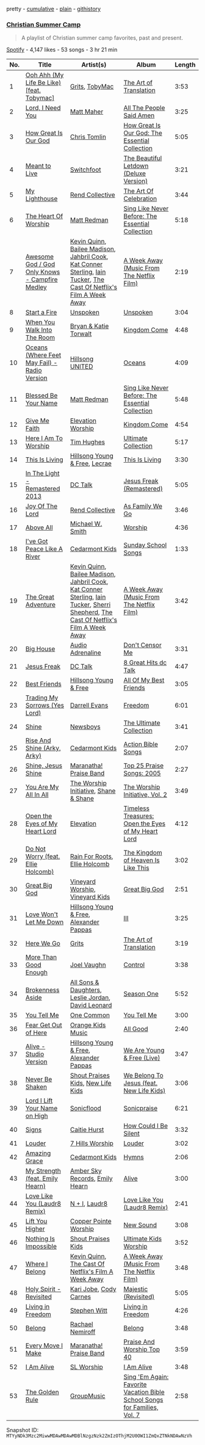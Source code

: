 pretty - [cumulative](/playlists/cumulative/37i9dQZF1DXcaKTBuc6XdP.md) - [plain](/playlists/plain/37i9dQZF1DXcaKTBuc6XdP) - [githistory](https://github.githistory.xyz/mackorone/spotify-playlist-archive/blob/main/playlists/plain/37i9dQZF1DXcaKTBuc6XdP)

### [Christian Summer Camp](https://open.spotify.com/playlist/37i9dQZF1DXcaKTBuc6XdP)

> A playlist of Christian summer camp favorites, past and present.

[Spotify](https://open.spotify.com/user/spotify) - 4,147 likes - 53 songs - 3 hr 21 min

| No. | Title | Artist(s) | Album | Length |
|---|---|---|---|---|
| 1 | [Ooh Ahh \(My Life Be Like\) \[feat\. Tobymac\]](https://open.spotify.com/track/1KBN9lYx9QkfUJC3NSXlhQ) | [Grits](https://open.spotify.com/artist/6aUgzC0cMh0StjV7LyFEDr), [TobyMac](https://open.spotify.com/artist/5VX8hxrcfJWwaTLiqGUHG3) | [The Art of Translation](https://open.spotify.com/album/3SNV12s5lZN3puLp5Vft8w) | 3:53 |
| 2 | [Lord, I Need You](https://open.spotify.com/track/4EHWldZTas5KUyFtT0rQlY) | [Matt Maher](https://open.spotify.com/artist/1dPl8axUL09mso0myZqPZW) | [All The People Said Amen](https://open.spotify.com/album/2WtZ4nYCFphrLzFcjuxhyu) | 3:25 |
| 3 | [How Great Is Our God](https://open.spotify.com/track/0jOSpB2zK2O0SNxj8ZT5lp) | [Chris Tomlin](https://open.spotify.com/artist/6pRi6EIPXz4QJEOEsBaA0m) | [How Great Is Our God: The Essential Collection](https://open.spotify.com/album/63o2Wjzlnv5FsMSuEmT0Xu) | 5:05 |
| 4 | [Meant to Live](https://open.spotify.com/track/2md2i5QvelRFnafpnd6LOg) | [Switchfoot](https://open.spotify.com/artist/6S58b0fr8TkWrEHOH4tRVu) | [The Beautiful Letdown \(Deluxe Version\)](https://open.spotify.com/album/2mIYia4lSO1NCSFGGGGNR9) | 3:21 |
| 5 | [My Lighthouse](https://open.spotify.com/track/5AcdaSVQfLcUKMaqchfBie) | [Rend Collective](https://open.spotify.com/artist/11Y54BxlxC3UIAUkU2eadQ) | [The Art Of Celebration](https://open.spotify.com/album/5wqj3h35WV6FxeoFs6981b) | 3:44 |
| 6 | [The Heart Of Worship](https://open.spotify.com/track/5N23UhzMfAuCYjwhSbTQwH) | [Matt Redman](https://open.spotify.com/artist/0bz9hDpUbAw5JElgEiuIYZ) | [Sing Like Never Before: The Essential Collection](https://open.spotify.com/album/70kDwid3oC52MDbnRxWydm) | 5:18 |
| 7 | [Awesome God / God Only Knows \- Campfire Medley](https://open.spotify.com/track/4ythCnq2XWIHzLqC9GnUE3) | [Kevin Quinn](https://open.spotify.com/artist/3HTHz4rj84gMMV8T3u81op), [Bailee Madison](https://open.spotify.com/artist/1ADf0BZ77Jw7XYFB37hABE), [Jahbril Cook](https://open.spotify.com/artist/4niQBqaDLz6CBtHdTlmcWT), [Kat Conner Sterling](https://open.spotify.com/artist/0ix8tTQpoazYsJEkn0TazD), [Iain Tucker](https://open.spotify.com/artist/11sxWrzQpcZs47pMYU4FVN), [The Cast Of Netflix's Film A Week Away](https://open.spotify.com/artist/3Rn6h4Auck41QvOCm2jtQQ) | [A Week Away \(Music From The Netflix Film\)](https://open.spotify.com/album/0dD74nV0Y03hx2nXE6UInb) | 2:19 |
| 8 | [Start a Fire](https://open.spotify.com/track/4jdQaEDZ4y3x54FzxnfYAQ) | [Unspoken](https://open.spotify.com/artist/0CqDqmyIQ9VQHQp52OEbB0) | [Unspoken](https://open.spotify.com/album/27wNCWjZQneJ6SFvCWpUJc) | 3:04 |
| 9 | [When You Walk Into The Room](https://open.spotify.com/track/22wEdAfAi35HqfNBCRzaz4) | [Bryan & Katie Torwalt](https://open.spotify.com/artist/7bvAtcPT3evvSeHDyu2zBC) | [Kingdom Come](https://open.spotify.com/album/6lfwLgVBxltkAIvkpK4axR) | 4:48 |
| 10 | [Oceans \(Where Feet May Fail\) \- Radio Version](https://open.spotify.com/track/3CJZVGg64NKFXU4wYbKzXs) | [Hillsong UNITED](https://open.spotify.com/artist/74cb3MG0x0BOnYNW1uXYnM) | [Oceans](https://open.spotify.com/album/3WvpV7qKTFAWnQDUwfIi0v) | 4:09 |
| 11 | [Blessed Be Your Name](https://open.spotify.com/track/14HrSWGYPCDwqAcVFUYKsq) | [Matt Redman](https://open.spotify.com/artist/0bz9hDpUbAw5JElgEiuIYZ) | [Sing Like Never Before: The Essential Collection](https://open.spotify.com/album/70kDwid3oC52MDbnRxWydm) | 5:48 |
| 12 | [Give Me Faith](https://open.spotify.com/track/0Iahiy5y1VEmuwTFb65tG8) | [Elevation Worship](https://open.spotify.com/artist/3YCKuqpv9nCsIhJ2v8SMix) | [Kingdom Come](https://open.spotify.com/album/1wnfwokJAwNET0FZ4X2KCH) | 4:54 |
| 13 | [Here I Am To Worship](https://open.spotify.com/track/0uOd48gTo5pVFzk6Yrba6Y) | [Tim Hughes](https://open.spotify.com/artist/3z1cp4jtdPSklLE90162gh) | [Ultimate Collection](https://open.spotify.com/album/5sDGZt6F7nKvUpigtTSepn) | 5:17 |
| 14 | [This Is Living](https://open.spotify.com/track/6TCk1yecQRDU5sXG3vjTYj) | [Hillsong Young & Free](https://open.spotify.com/artist/7m4gF38CPATtHrk5HS42WZ), [Lecrae](https://open.spotify.com/artist/1CFCsEqKrCyvAFKOATQHiW) | [This Is Living](https://open.spotify.com/album/7h7W5MDYWmSYGSAag53umc) | 3:30 |
| 15 | [In The Light \- Remastered 2013](https://open.spotify.com/track/2IpbrxP9MqUCtcQQchAiTK) | [DC Talk](https://open.spotify.com/artist/1zK4ACgLi1lVPpfmmcwOTh) | [Jesus Freak \(Remastered\)](https://open.spotify.com/album/6KbHC5ADEGbnvl7Ge3GVQF) | 5:05 |
| 16 | [Joy Of The Lord](https://open.spotify.com/track/0zZOHnBVMmuJxCETvXUYlj) | [Rend Collective](https://open.spotify.com/artist/11Y54BxlxC3UIAUkU2eadQ) | [As Family We Go](https://open.spotify.com/album/7cenIKs6fcaaHsBiDGlXgn) | 3:46 |
| 17 | [Above All](https://open.spotify.com/track/3JSxKlxWTriK218L3yqoLN) | [Michael W\. Smith](https://open.spotify.com/artist/5aBxFPaaGk9204ssHUvXWN) | [Worship](https://open.spotify.com/album/4uWr8fOgmNBCP5awR10dbs) | 4:36 |
| 18 | [I've Got Peace Like A River](https://open.spotify.com/track/2CuTb9Tks9eeAmjHGm5vAC) | [Cedarmont Kids](https://open.spotify.com/artist/0MCU2OpgnSB7rm5UPUMHgt) | [Sunday School Songs](https://open.spotify.com/album/4YSuzBvt9mppuiha44U2dX) | 1:33 |
| 19 | [The Great Adventure](https://open.spotify.com/track/3Qpx3cHP6XMmf8comtpjkT) | [Kevin Quinn](https://open.spotify.com/artist/3HTHz4rj84gMMV8T3u81op), [Bailee Madison](https://open.spotify.com/artist/1ADf0BZ77Jw7XYFB37hABE), [Jahbril Cook](https://open.spotify.com/artist/4niQBqaDLz6CBtHdTlmcWT), [Kat Conner Sterling](https://open.spotify.com/artist/0ix8tTQpoazYsJEkn0TazD), [Iain Tucker](https://open.spotify.com/artist/11sxWrzQpcZs47pMYU4FVN), [Sherri Shepherd](https://open.spotify.com/artist/006eSnqZrWRa4Z7jhlCt4J), [The Cast Of Netflix's Film A Week Away](https://open.spotify.com/artist/3Rn6h4Auck41QvOCm2jtQQ) | [A Week Away \(Music From The Netflix Film\)](https://open.spotify.com/album/0dD74nV0Y03hx2nXE6UInb) | 3:42 |
| 20 | [Big House](https://open.spotify.com/track/6j2rwn2MWg4VU9B1GEgqfs) | [Audio Adrenaline](https://open.spotify.com/artist/01PBXLThJADrhufsPS5tER) | [Don't Censor Me](https://open.spotify.com/album/19QwRyfvFmQiIudO3x5m1C) | 3:31 |
| 21 | [Jesus Freak](https://open.spotify.com/track/5ID6qIRs04r4fMajBDY7uK) | [DC Talk](https://open.spotify.com/artist/1zK4ACgLi1lVPpfmmcwOTh) | [8 Great Hits dc Talk](https://open.spotify.com/album/4ml5pL07kDVb9AxJutpI9U) | 4:47 |
| 22 | [Best Friends](https://open.spotify.com/track/0fDEDcUApzHMvBlIIKcmMk) | [Hillsong Young & Free](https://open.spotify.com/artist/7m4gF38CPATtHrk5HS42WZ) | [All Of My Best Friends](https://open.spotify.com/album/1JqOZim8WcsjtJXuHrgOQO) | 3:05 |
| 23 | [Trading My Sorrows \(Yes Lord\)](https://open.spotify.com/track/4lD8ygUjwpsMvnHgJaSJBC) | [Darrell Evans](https://open.spotify.com/artist/049i3NJRKyn0tQPNTwrKYO) | [Freedom](https://open.spotify.com/album/5YEwF7ET8aobfKYu0AUwgA) | 6:01 |
| 24 | [Shine](https://open.spotify.com/track/03upgLFcOiiB0HlO4LmdLv) | [Newsboys](https://open.spotify.com/artist/1SZMaiNHfdUuU0qZKZ6y62) | [The Ultimate Collection](https://open.spotify.com/album/4tab0wm9wlaNYGEKAoRzFd) | 3:41 |
| 25 | [Rise And Shine \(Arky, Arky\)](https://open.spotify.com/track/2DjWrLnmKSWl6ri5EtzVNv) | [Cedarmont Kids](https://open.spotify.com/artist/0MCU2OpgnSB7rm5UPUMHgt) | [Action Bible Songs](https://open.spotify.com/album/6Xg4hDKUL9qvivx83Fhgsv) | 2:07 |
| 26 | [Shine, Jesus Shine](https://open.spotify.com/track/3dbMLnjppsv9pVW7eq9sAK) | [Maranatha! Praise Band](https://open.spotify.com/artist/6CDJjCW8qVphiyxVukKdOa) | [Top 25 Praise Songs: 2005](https://open.spotify.com/album/3qlXW3egxplVOjgLmzVqqS) | 2:27 |
| 27 | [You Are My All In All](https://open.spotify.com/track/5Qut1hSpuu7GtsInQunc7O) | [The Worship Initiative](https://open.spotify.com/artist/1bMkQIx4MpNHLxoylvipdQ), [Shane & Shane](https://open.spotify.com/artist/2LFbgsbEhfilNpQYW7mied) | [The Worship Initiative, Vol\. 2](https://open.spotify.com/album/4CjbL4RfKRS81ixWDcZc97) | 3:49 |
| 28 | [Open the Eyes of My Heart Lord](https://open.spotify.com/track/0UlNsw2YfstrHGWYTOpE0w) | [Elevation](https://open.spotify.com/artist/00g1hZIIn1xKwrbZd6nDUY) | [Timeless Treasures: Open the Eyes of My Heart Lord](https://open.spotify.com/album/1oXWRQSCgYgIy41b5YVTQI) | 4:12 |
| 29 | [Do Not Worry \(feat\. Ellie Holcomb\)](https://open.spotify.com/track/2zDzh7uEM8VJ4CIQMzKHXo) | [Rain For Roots](https://open.spotify.com/artist/0BMoQeAvgTIVa2il9WIGkA), [Ellie Holcomb](https://open.spotify.com/artist/5hNiAUVPCTgcpy8vljCxzs) | [The Kingdom of Heaven Is Like This](https://open.spotify.com/album/5W0j4DRH44VjXhUICznk5x) | 3:02 |
| 30 | [Great Big God](https://open.spotify.com/track/4vLiBeWve4L9llDzGdpWsM) | [Vineyard Worship](https://open.spotify.com/artist/7cvnCTBvMm6OvTutfCpxjL), [Vineyard Kids](https://open.spotify.com/artist/2PwunoNd5k6WstyyC67xhH) | [Great Big God](https://open.spotify.com/album/0Y36IFn8h2NS5afQZXpnTT) | 2:51 |
| 31 | [Love Won't Let Me Down](https://open.spotify.com/track/2NssSayyXceWY40zguZjeq) | [Hillsong Young & Free](https://open.spotify.com/artist/7m4gF38CPATtHrk5HS42WZ), [Alexander Pappas](https://open.spotify.com/artist/5bjQjhv3Zzxo1VoxGcyaHC) | [III](https://open.spotify.com/album/3GBUiNPCjCorEs0W9lf41C) | 3:25 |
| 32 | [Here We Go](https://open.spotify.com/track/5E0d1I8UAe7sleydsGgp4Q) | [Grits](https://open.spotify.com/artist/6aUgzC0cMh0StjV7LyFEDr) | [The Art of Translation](https://open.spotify.com/album/3SNV12s5lZN3puLp5Vft8w) | 3:19 |
| 33 | [More Than Good Enough](https://open.spotify.com/track/1c2ckzh1SNljvnwwAPj4N1) | [Joel Vaughn](https://open.spotify.com/artist/0LAqQNqZSCpMUXRgONL5iB) | [Control](https://open.spotify.com/album/1U6WL5nPYVlW1Y2RTSpzKa) | 3:38 |
| 34 | [Brokenness Aside](https://open.spotify.com/track/6x02A6nSxBWlITXk3vNQmw) | [All Sons & Daughters](https://open.spotify.com/artist/44LPOpECjnIlnwH91wo2ir), [Leslie Jordan](https://open.spotify.com/artist/5AxCkKr6aZBRfm9KD7ermh), [David Leonard](https://open.spotify.com/artist/2r9qoFx4EhGP8RYFQ4eMIE) | [Season One](https://open.spotify.com/album/0SKZC7cvktjidQLucmftED) | 5:52 |
| 35 | [You Tell Me](https://open.spotify.com/track/18tCFWknS0gTJBBRLCuI0T) | [One Common](https://open.spotify.com/artist/7C8oYaoYaMU08umRm46EK9) | [You Tell Me](https://open.spotify.com/album/4RXdxAM1qZd91aLI3o6H9q) | 3:00 |
| 36 | [Fear Get Out of Here](https://open.spotify.com/track/4eBEZDnYDOrCJqBLg6JobM) | [Orange Kids Music](https://open.spotify.com/artist/5Xszvj310qgS7Fwn91Wvhu) | [All Good](https://open.spotify.com/album/1vVS1HB8nkk0jn2rcyfHdS) | 2:40 |
| 37 | [Alive \- Studio Version](https://open.spotify.com/track/1li9zybQQ8XX9J8mNsTr8u) | [Hillsong Young & Free](https://open.spotify.com/artist/7m4gF38CPATtHrk5HS42WZ), [Alexander Pappas](https://open.spotify.com/artist/5bjQjhv3Zzxo1VoxGcyaHC) | [We Are Young & Free \(Live\)](https://open.spotify.com/album/2WUtIkuLnF3EndnswpqEvJ) | 3:47 |
| 38 | [Never Be Shaken](https://open.spotify.com/track/4siHGq67CuIl7m8L5qC3a5) | [Shout Praises Kids](https://open.spotify.com/artist/0SKVoWXola9WXgw3PwMYpE), [New Life Kids](https://open.spotify.com/artist/7gEZRb7O8vKSmKFCNjypG2) | [We Belong To Jesus \(feat\. New Life Kids\)](https://open.spotify.com/album/6ozGlAuSM6L95qyDfhRfsm) | 3:06 |
| 39 | [Lord I Lift Your Name on High](https://open.spotify.com/track/1TIZNu7zA2EiixLFmrmsyF) | [Sonicflood](https://open.spotify.com/artist/1lPSXeZw9i7js7PdFJXEJI) | [Sonicpraise](https://open.spotify.com/album/5uzmXNAOurQhBSA4QUx4eq) | 6:21 |
| 40 | [Signs](https://open.spotify.com/track/2iLIzTOmpyPv24l0mfdhLA) | [Caitie Hurst](https://open.spotify.com/artist/4PkIQHjtrqEAOaHysiQW0b) | [How Could I Be Silent](https://open.spotify.com/album/5MQxNJ9Fg8AyhHmHf4VUdY) | 3:32 |
| 41 | [Louder](https://open.spotify.com/track/64ev1jINEWjZPxq61hhiVb) | [7 Hills Worship](https://open.spotify.com/artist/0SLXOHoqcGPOsH9RZETtp1) | [Louder](https://open.spotify.com/album/30iuX3rXL5jwbgUJnFUaTf) | 3:02 |
| 42 | [Amazing Grace](https://open.spotify.com/track/07Hbd32Jgwe7yT8QHus4aJ) | [Cedarmont Kids](https://open.spotify.com/artist/0MCU2OpgnSB7rm5UPUMHgt) | [Hymns](https://open.spotify.com/album/6IsMuKCzRSdfK9uRNq5Bfd) | 2:06 |
| 43 | [My Strength \(feat\. Emily Hearn\)](https://open.spotify.com/track/02GQZBMcL90iqQA2CDtgHm) | [Amber Sky Records](https://open.spotify.com/artist/6cAxRZyhkM7NqvV2hSc7Wb), [Emily Hearn](https://open.spotify.com/artist/4LuEEQLErHvNdZDxEWf6W1) | [Alive](https://open.spotify.com/album/5ONjVBfYyUJpmXnz5DoU0k) | 3:00 |
| 44 | [Love Like You \(Laudr8 Remix\)](https://open.spotify.com/track/2WFOLhpZmDGhl1xmwIIZrJ) | [N + I](https://open.spotify.com/artist/2W8wysjBNC2z0U87dTzGpm), [Laudr8](https://open.spotify.com/artist/6lemZqDbBHWop31eZGxX8i) | [Love Like You \(Laudr8 Remix\)](https://open.spotify.com/album/5JsuVLJIXwJcC1b0QG086M) | 2:41 |
| 45 | [Lift You Higher](https://open.spotify.com/track/1D1pCyVeec4FdazVM7l714) | [Copper Pointe Worship](https://open.spotify.com/artist/2uLK8YHG3eIG54kvlX2WxV) | [New Sound](https://open.spotify.com/album/1PX43Nn8AuApS7ggfUOAQf) | 3:08 |
| 46 | [Nothing Is Impossible](https://open.spotify.com/track/5tgPpWoPFxqD8JJ10bawPG) | [Shout Praises Kids](https://open.spotify.com/artist/0SKVoWXola9WXgw3PwMYpE) | [Ultimate Kids Worship](https://open.spotify.com/album/4zcn3mJeKQpLF6FDQpERmd) | 3:52 |
| 47 | [Where I Belong](https://open.spotify.com/track/5Ah9mt916VYxP1DCpdUT4y) | [Kevin Quinn](https://open.spotify.com/artist/3HTHz4rj84gMMV8T3u81op), [The Cast Of Netflix's Film A Week Away](https://open.spotify.com/artist/3Rn6h4Auck41QvOCm2jtQQ) | [A Week Away \(Music From The Netflix Film\)](https://open.spotify.com/album/1AZ82vQwEGoKKltaeRNzk4) | 3:48 |
| 48 | [Holy Spirit \- Revisited](https://open.spotify.com/track/4Jvq8lCTo5shqoqeDTQ9F7) | [Kari Jobe](https://open.spotify.com/artist/5XlSS9O4eHRiJ0hKzbaFQ2), [Cody Carnes](https://open.spotify.com/artist/7apN8bBgl19E0Ona9pvPq0) | [Majestic \(Revisited\)](https://open.spotify.com/album/3gWb1UHZunO0Gz28KIyH6w) | 5:05 |
| 49 | [Living in Freedom](https://open.spotify.com/track/0exZQ7G2AuvDaUnpNMpQDK) | [Stephen Witt](https://open.spotify.com/artist/3G14FwuoYRc81zwkSFQqkg) | [Living in Freedom](https://open.spotify.com/album/3JeN6zZsjrwk3s8gra1bOG) | 4:26 |
| 50 | [Belong](https://open.spotify.com/track/2LCjZzth94744Ki2vR4scR) | [Rachael Nemiroff](https://open.spotify.com/artist/4w2fF5b9OiQBhh6Z34rL8t) | [Belong](https://open.spotify.com/album/23UWXk1FORanft5u9boft9) | 3:48 |
| 51 | [Every Move I Make](https://open.spotify.com/track/1HBWWoS8rdvZtPLdK4UY6g) | [Maranatha! Praise Band](https://open.spotify.com/artist/6CDJjCW8qVphiyxVukKdOa) | [Praise And Worship Top 40](https://open.spotify.com/album/41yxtxd3tOJ7CXlUPGnfWg) | 3:59 |
| 52 | [I Am Alive](https://open.spotify.com/track/4GX54jEsDkgxleYUCRfggA) | [SL Worship](https://open.spotify.com/artist/3ZArpBXyBswucER1dfHDKP) | [I Am Alive](https://open.spotify.com/album/5KLDaX1xJuK2N3vOGsCyAR) | 3:48 |
| 53 | [The Golden Rule](https://open.spotify.com/track/4W7djqunY8rq7pphJAdqrb) | [GroupMusic](https://open.spotify.com/artist/3ds0hlCcgdDJzoG9NgCxbF) | [Sing 'Em Again: Favorite Vacation Bible School Songs for Families, Vol\. 7](https://open.spotify.com/album/2VdzXsV1FBxZT7ytoFLZHV) | 2:58 |

Snapshot ID: `MTYyNDk3Mzc2MiwwMDAwMDAwMDBlNzgzNzk2ZmIzOThjM2U0OWI1ZmQxZTNkNDAwNzVh`
